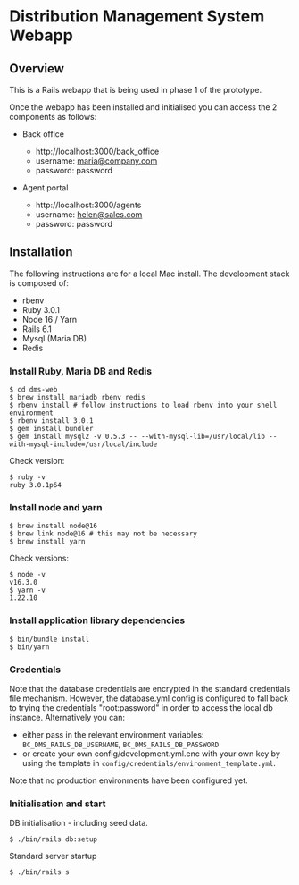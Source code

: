 # Distribution Management System Webapp

## Overview

This is a Rails webapp that is being used in phase 1 of the prototype.

Once the webapp has been installed and initialised you can access the 2 components as follows: 

* Back office
    * http://localhost:3000/back_office
    * username: maria@company.com
    * password: password

* Agent portal
    * http://localhost:3000/agents
    * username: helen@sales.com
    * password: password
  
## Installation

The following instructions are for a local Mac install. The development stack is composed of:

* rbenv 
* Ruby 3.0.1
* Node 16 / Yarn
* Rails 6.1
* Mysql (Maria DB)
* Redis

### Install Ruby, Maria DB and Redis

````
$ cd dms-web
$ brew install mariadb rbenv redis
$ rbenv install # follow instructions to load rbenv into your shell environment
$ rbenv install 3.0.1
$ gem install bundler
$ gem install mysql2 -v 0.5.3 -- --with-mysql-lib=/usr/local/lib --with-mysql-include=/usr/local/include 
````

Check version:

````
$ ruby -v
ruby 3.0.1p64
````

### Install node and yarn

````
$ brew install node@16 
$ brew link node@16 # this may not be necessary
$ brew install yarn
````

Check versions:

````
$ node -v
v16.3.0
$ yarn -v
1.22.10
````

### Install application library dependencies

````
$ bin/bundle install
$ bin/yarn
````

### Credentials

Note that the database credentials are encrypted in the standard credentials file mechanism. However,
the database.yml config is configured to fall back to trying the credentials "root:password" in order
to access the local db instance. Alternatively you can:
* either pass in the relevant environment variables: `BC_DMS_RAILS_DB_USERNAME`, `BC_DMS_RAILS_DB_PASSWORD`
* or create your own config/development.yml.enc with your own key by using the 
  template in `config/credentials/environment_template.yml`.
  
Note that no production environments have been configured yet.

### Initialisation and start 

DB initialisation - including seed data.

```
$ ./bin/rails db:setup
```

Standard server startup
```
$ ./bin/rails s
```
